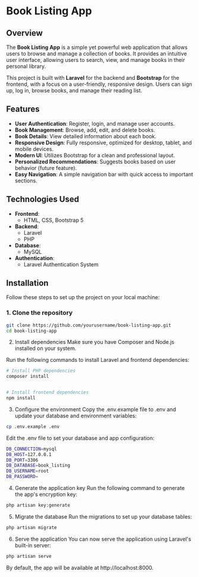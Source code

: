 # Book Listing App

## Overview

The **Book Listing App** is a simple yet powerful web application that allows users to browse and manage a collection of books. It provides an intuitive user interface, allowing users to search, view, and manage books in their personal library.

This project is built with **Laravel** for the backend and **Bootstrap** for the frontend, with a focus on a user-friendly, responsive design. Users can sign up, log in, browse books, and manage their reading list.

## Features

- **User Authentication**: Register, login, and manage user accounts.
- **Book Management**: Browse, add, edit, and delete books.
- **Book Details**: View detailed information about each book.
- **Responsive Design**: Fully responsive, optimized for desktop, tablet, and mobile devices.
- **Modern UI**: Utilizes Bootstrap for a clean and professional layout.
- **Personalized Recommendations**: Suggests books based on user behavior (future feature).
- **Easy Navigation**: A simple navigation bar with quick access to important sections.

## Technologies Used

- **Frontend**:
    - HTML, CSS, Bootstrap 5
- **Backend**:
    - Laravel
    - PHP
- **Database**:
    - MySQL
- **Authentication**:
    - Laravel Authentication System

## Installation

Follow these steps to set up the project on your local machine:

### 1. Clone the repository

```bash
git clone https://github.com/yourusername/book-listing-app.git
cd book-listing-app
```
2. Install dependencies
   Make sure you have Composer and Node.js installed on your system.

Run the following commands to install Laravel and frontend dependencies:

```bash
# Install PHP dependencies
composer install


# Install frontend dependencies
npm install
```
3. Configure the environment
   Copy the .env.example file to .env and update your database and environment variables:

```bash
cp .env.example .env
```
Edit the .env file to set your database and app configuration:

```bash
DB_CONNECTION=mysql
DB_HOST=127.0.0.1
DB_PORT=3306
DB_DATABASE=book_listing
DB_USERNAME=root
DB_PASSWORD=
````
4. Generate the application key
   Run the following command to generate the app's encryption key:

```bash
php artisan key:generate
```
5. Migrate the database
   Run the migrations to set up your database tables:

```bash
php artisan migrate
```
6. Serve the application
   You can now serve the application using Laravel's built-in server:

```bash
php artisan serve
```

By default, the app will be available at http://localhost:8000.
